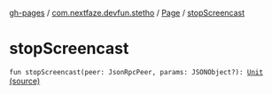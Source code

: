 [gh-pages](../../index.md) / [com.nextfaze.devfun.stetho](../index.md) / [Page](index.md) / [stopScreencast](.)

# stopScreencast

`fun stopScreencast(peer: JsonRpcPeer, params: JSONObject?): `[`Unit`](https://kotlinlang.org/api/latest/jvm/stdlib/kotlin/-unit/index.html) [(source)](https://github.com/NextFaze/dev-fun/tree/master/devfun-stetho/src/main/java/com/nextfaze/devfun/stetho/Stetho.kt#L101)